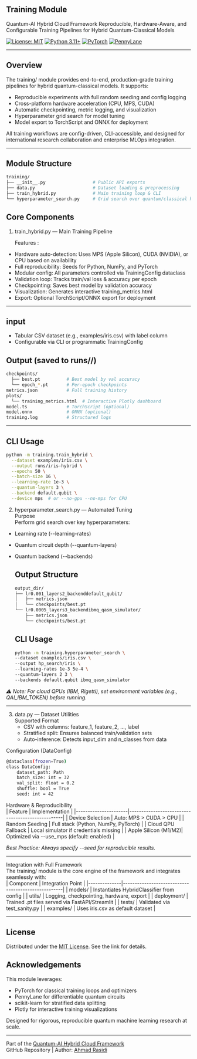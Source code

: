## Training Module

Quantum-AI Hybrid Cloud Framework
Reproducible, Hardware-Aware, and Configurable Training Pipelines for Hybrid Quantum-Classical Models



[![License: MIT](https://img.shields.io/badge/License-MIT-blue.svg)](https://opensource.org/licenses/MIT)
[![Python 3.11+](https://img.shields.io/badge/Python-3.11%2B-yellow.svg)](https://www.python.org/downloads/)
[![PyTorch](https://img.shields.io/badge/Framework-PyTorch-red.svg)](https://pytorch.org/)
[![PennyLane](https://img.shields.io/badge/Quantum-PennyLane-purple.svg)](https://pennylane.ai/)

---

## Overview

The training/ module provides end-to-end, production-grade training pipelines for hybrid quantum-classical models. It supports:

- Reproducible experiments with full random seeding and config logging
- Cross-platform hardware acceleration (CPU, MPS, CUDA)
- Automatic checkpointing, metric logging, and visualization
- Hyperparameter grid search for model tuning
- Model export to TorchScript and ONNX for deployment

All training workflows are config-driven, CLI-accessible, and designed for international research collaboration and enterprise MLOps integration.

---

## Module Structure
```bash
training/
├── __init__.py                  # Public API exports
├── data.py                      # Dataset loading & preprocessing
├── train_hybrid.py              # Main training loop & CLI
└── hyperparameter_search.py     # Grid search over quantum/classical hyperparameters
```

## Core Components  
1. train_hybrid.py — Main Training Pipeline
   
   Features :  
- Hardware auto-detection: Uses MPS (Apple Silicon), CUDA (NVIDIA), or CPU based on availability
- Full reproducibility: Seeds for Python, NumPy, and PyTorch
- Modular config: All parameters controlled via TrainingConfig dataclass
- Validation loop: Tracks train/val loss & accuracy per epoch
- Checkpointing: Saves best model by validation accuracy
- Visualization: Generates interactive training_metrics.html
- Export: Optional TorchScript/ONNX export for deployment

---

## input  
- Tabular CSV dataset (e.g., examples/iris.csv) with label column
- Configurable via CLI or programmatic TrainingConfig

## Output (saved to runs/<experiment>/)
```bash
checkpoints/
  ├── best.pt          # Best model by val accuracy
  └── epoch_*.pt       # Per-epoch checkpoints
metrics.json           # Full training history
plots/
  └── training_metrics.html  # Interactive Plotly dashboard
model.ts               # TorchScript (optional)
model.onnx             # ONNX (optional)
training.log           # Structured logs
```
---
## CLI Usage  
```bash
python -m training.train_hybrid \
  --dataset examples/iris.csv \
  --output runs/iris-hybrid \
  --epochs 50 \
  --batch-size 16 \
  --learning-rate 1e-3 \
  --quantum-layers 3 \
  --backend default.qubit \
  --device mps  # or --no-gpu --no-mps for CPU
```

2. hyperparameter_search.py — Automated Tuning  
Purpose  
Perform grid search over key hyperparameters:
- Learning rate (--learning-rates)
- Quantum circuit depth (--quantum-layers)
- Quantum backend (--backends)

  

  ## Output Structure
  ```bash
  output_dir/
  ├── lr0.001_layers2_backenddefault_qubit/
  │   ├── metrics.json
  │   └── checkpoints/best.pt
  └── lr0.0005_layers3_backendibmq_qasm_simulator/
      ├── metrics.json
      └── checkpoints/best.pt
  ```

  
  ## CLI Usage
  ```bash
  python -m training.hyperparameter_search \
  --dataset examples/iris.csv \
  --output hp_search/iris \
  --learning-rates 1e-3 5e-4 \
  --quantum-layers 2 3 \
  --backends default.qubit ibmq_qasm_simulator
  ```
*⚠️ Note: For cloud QPUs (IBM, Rigetti), set environment variables (e.g., QAI_IBM_TOKEN) before running.*

  ---

  3. data.py — Dataset Utilities  
     Supported Format  
     - CSV with columns: feature_1, feature_2, ..., label  
     - Stratified split: Ensures balanced train/validation sets  
     - Auto-inference: Detects input_dim and n_classes from data
    
Configuration (DataConfig)  
```bash
@dataclass(frozen=True)
class DataConfig:
    dataset_path: Path
    batch_size: int = 32
    val_split: float = 0.2
    shuffle: bool = True
    seed: int = 42
```
Hardware & Reproducibility  
| Feature              | Implementation                                   |
|----------------------|--------------------------------------------------|
| Device Selection     | Auto: MPS > CUDA > CPU                           |
| Random Seeding       | Full stack (Python, NumPy, PyTorch)              |
| Cloud QPU Fallback   | Local simulator if credentials missing           |
| Apple Silicon (M1/M2)| Optimized via --use_mps (default: enabled)       |

*Best Practice: Always specify --seed for reproducible results.*

---

 Integration with Full Framework  
 The training/ module is the core engine of the framework and integrates seamlessly with:  
 | Component   | Integration Point                                  |
|--------------|----------------------------------------------------|
| models/      | Instantiates HybridClassifier from config          |
| utils/       | Logging, checkpointing, hardware, export           |
| deployment/  | Trained .pt files served via FastAPI/Streamlit     |
| tests/       | Validated via test_sanity.py                       |
| examples/    | Uses iris.csv as default dataset                   |

---
## License
Distributed under the [MIT License](https://github.com/rasidi3112/Quantum-AI-Hybrid-Cloud-Framework/blob/main/LICENSE). See the link for details.

## Acknowledgements  
This module leverages:

- PyTorch for classical training loops and optimizers  
- PennyLane for differentiable quantum circuits  
- scikit-learn for stratified data splitting  
- Plotly for interactive training visualizations  

Designed for rigorous, reproducible quantum machine learning research at scale.  


---

Part of the [Quantum-AI Hybrid Cloud Framework](https://github.com/rasidi3112/Quantum-AI-Hybrid-Cloud-Framework)  
GitHub Repository | Author: [Ahmad Rasidi](https://github.com/rasidi3112)



